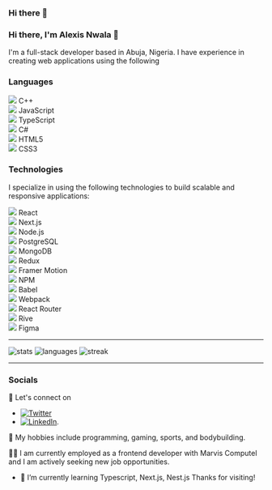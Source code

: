 ### Hi there 👋

<!--
**Alexiuszz/Alexiuszz** is a ✨ _special_ ✨ repository because its `README.md` (this file) appears on your GitHub profile.

Here are some ideas to get you started:

- 🔭 I’m currently working on ...
- 🌱 I’m currently learning ...
- 👯 I’m looking to collaborate on ...
- 🤔 I’m looking for help with ...
- 💬 Ask me about ...
- 📫 How to reach me: ...
- 😄 Pronouns: ...
- ⚡ Fun fact: ...
-->

### Hi there, I'm Alexis Nwala 👋

I'm a full-stack developer based in Abuja, Nigeria. I have experience in creating web applications using the following 

### Languages

<img src="https://img.icons8.com/color/30/000000/c-plus-plus-logo.png"/> C++ <br>
<img src="https://img.icons8.com/color/30/000000/javascript--v1.png"/> JavaScript <br>
<img src="https://img.icons8.com/color/30/000000/typescript.png"/> TypeScript <br>
<img src="https://img.icons8.com/color/30/000000/c-sharp-logo.png"/> C# <br>
<img src="https://img.icons8.com/color/30/000000/html-5--v1.png"/> HTML5 <br>
<img src="https://img.icons8.com/color/30/000000/css3.png"/> CSS3 <br>

### Technologies
I specialize in using the following technologies to build scalable and responsive applications:

<img src="https://img.icons8.com/color/30/000000/react-native.png"/> React <br>
<img src="https://img.icons8.com/color/30/000000/nextjs.png"/> Next.js <br>
<img src="https://img.icons8.com/color/30/000000/nodejs.png"/> Node.js <br>
<img src="https://img.icons8.com/color/30/000000/postgreesql.png"/> PostgreSQL <br>
<img src="https://img.icons8.com/color/30/000000/mongodb.png"/> MongoDB <br>
<img src="https://img.icons8.com/color/30/000000/redux.png"/> Redux <br>
<img src="https://img.shields.io/badge/-%23DD0031.svg?&style=for-the-badge&logo=framer&logoColor=white)"/> Framer Motion <br>
<img src="https://img.icons8.com/color/30/000000/npm.png"/> NPM <br>
<img src="https://img.shields.io/badge/-F9DC3E?style=for-the-badge&logo=babel&logoColor=white"/> Babel <br>
<img src="https://img.icons8.com/color/30/000000/webpack.png"/> Webpack <br>
<img src="https://img.shields.io/badge/-white?style=for-the-badge&logo=react-router"/> React Router <br>
<img src="https://img.shields.io/badge/-white?style=for-the-badge&logo=rive"/> Rive <br>
<img src="https://img.shields.io/badge/-black?style=for-the-badge&logo=figma"/> Figma <br>

---

![stats](https://github-readme-stats.vercel.app/api?username=Alexiuszz)
![languages](https://github-readme-stats.vercel.app/api/top-langs/?username=Alexiuszz)
![streak](https://github-readme-streak-stats.herokuapp.com/?user=Alexiuszz)

---

### Socials
💬 Let's connect on 
- [![Twitter](https://img.shields.io/badge/twitter-blue?style=for-the-badge&logo=twitter&logoColor=white)](https://twitter.com/AlexiusNwala) 
- [![LinkedIn](https://img.shields.io/badge/Linkedin-blue?style=for-the-badge&logo=linkedin&logoColor=white)](https://www.linkedin.com/in/alexis-nwala).

🚀 My hobbies include programming, gaming, sports, and bodybuilding.

👨‍💻 I am currently employed as a frontend developer with Marvis Computel and I am actively seeking new job opportunities.

- 🌱 I’m currently learning Typescript, Next.js, Nest.js
Thanks for visiting!
